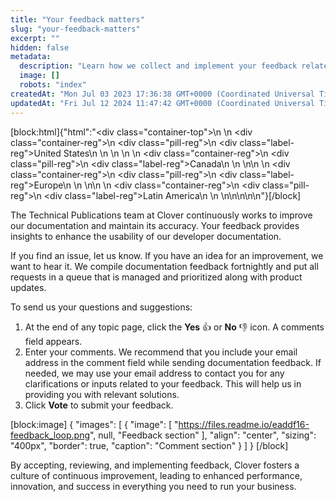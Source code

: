 ```yaml
---
title: "Your feedback matters"
slug: "your-feedback-matters"
excerpt: ""
hidden: false
metadata: 
  description: "Learn how we collect and implement your feedback related to our developer documents. Clover is committed to enhancing developer documentation and maintaining its accuracy."
  image: []
  robots: "index"
createdAt: "Mon Jul 03 2023 17:36:38 GMT+0000 (Coordinated Universal Time)"
updatedAt: "Fri Jul 12 2024 11:47:42 GMT+0000 (Coordinated Universal Time)"
---
```

[block:html]{"html":"<div class=\"container-top\">\n  <!--United States-->\n  <div class=\"container-reg\">\n    <div class=\"pill-reg\">\n      <div class=\"label-reg\">United States</div>\n    </div>\n  </div>\n  \n  <!--Canada-->\n  <div class=\"container-reg\">\n    <div class=\"pill-reg\">\n      <div class=\"label-reg\">Canada</div>\n    </div>\n  </div>\n\n  <!--Europe-->\n  <div class=\"container-reg\">\n    <div class=\"pill-reg\">\n      <div class=\"label-reg\">Europe</div>\n    </div>\n  </div>\n\n  <!--Latin America-->\n  <div class=\"container-reg\">\n    <div class=\"pill-reg\">\n      <div class=\"label-reg\">Latin America</div>\n    </div>\n  </div>\n</div>\n\n\n<!--Css-->\n<style>\n.container-top {\n  top: -15px;\n  position: relative;\n  margin-bottom: -5px;\n}\n\n.container-reg {\n  align-items: center;\n  min-width: auto; \n  width: fit-content;\n  text-align: left;\n  overflow: auto;\n  display: inline-block; \n}\n\n/*Pill format REG*/\n.pill-reg {\n  background: #44BB44;\n  border: .5px solid #44BB44;\n  margin-left: 5px;\n  overflow: auto;\n  display: flex; \n  justify-content: center; \n  align-items: center; \n  border-radius: 10px;\n  height: 1.8rem;\n  margin-top: 10px;\n  margin-bottom: 1.5px; \n  padding: 0 10px; \n}\n\n/*Text FORMAT inside REG pills */\n.pill-reg .label-reg, \n.pill-reg__addon .label-reg \n{\n  font-style: normal;\n  font-weight: normal;\n  font-size: 12px;\n  color: #fff;\n  vertical-align: middle;\n  margin: 0;\n  padding: 0 5px;\n}\n</style>"}[/block]

The Technical Publications team at Clover continuously works to improve our documentation and maintain its accuracy. Your feedback provides insights to enhance the usability of our developer documentation.

If you find an issue, let us know. If you have an idea for an improvement, we want to hear it. We compile documentation feedback fortnightly and put all requests in a queue that is managed and prioritized along with product updates.

To send us your questions and suggestions:

1. At the end of any topic page, click the **Yes** 👍 or **No** 👎 icon. A comments field appears.
2. Enter your comments. We recommend that you include your email address in the comment field while sending documentation feedback. If needed, we may use  your email address to contact you for any clarifications or inputs related to your feedback. This will help  us in providing you with relevant solutions.
3. Click **Vote** to submit your feedback.

[block:image]
{
  "images": [
    {
      "image": [
        "https://files.readme.io/eaddf16-feedback_loop.png",
        null,
        "Feedback section"
      ],
      "align": "center",
      "sizing": "400px",
      "border": true,
      "caption": "Comment section"
    }
  ]
}
[/block]


By accepting, reviewing, and implementing  feedback, Clover fosters a culture of continuous improvement, leading to enhanced performance, innovation, and success in everything you need to run your business.
